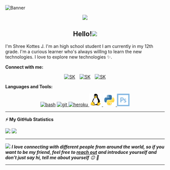 ![Banner](https://user-images.githubusercontent.com/67730727/123521683-c10a7c00-d6d5-11eb-9645-78a374518845.gif)



<!-- retro visitor counter -->
<p align="center"> 
  <img src="https://profile-counter.glitch.me/ShreeKottesJ/count.svg" />
</p>


<!-- welcome message -->
<div align="center"><h2>Hello!<img src="https://media.giphy.com/media/hvRJCLFzcasrR4ia7z/giphy.gif" width="25px"></h2></div>


<!-- About me -->
<p>
I'm Shree Kottes J. I'm an high school student I am currently in my 12th grade. I'm a curious learner who's always willlng to learn the new technologies. I love to explore new technologies ✨.
</p>

<!-- Connect with me -->
<b align="left">Connect with me:</b>

<div align="center">
<a style = "margin:5px;"href="https://twitter.com/ShreeKottes" target="blank"><img  src="https://raw.githubusercontent.com/ShreeKottesJ/ShreeKottesJ/b126b2af579d5a2142d497e2af1b6384f5fc575e/assets/twitter.svg" alt="SK" height="30" width="30" /></a> <a style = "margin:5px;" href="https://www.linkedin.com/in/ShreeKottesJ" target="blank"><img src="https://raw.githubusercontent.com/ShreeKottesJ/ShreeKottesJ/b126b2af579d5a2142d497e2af1b6384f5fc575e/assets/linkedin.svg" alt="SK" height="30" width="30" /></a> <a style = "margin:5px;"href="https://dev.to/shreekottes" target="blank"><img  src="https://raw.githubusercontent.com/ShreeKottesJ/ShreeKottesJ/b126b2af579d5a2142d497e2af1b6384f5fc575e/assets/dev.svg" alt="SK" height="30" width="30" /></a>
</div>

<!-- Languages and tools -->
<b align="left">Languages and Tools:</b>

<p align="center"> <a href="https://www.gnu.org/software/bash/" target="_blank"> <img src="https://www.vectorlogo.zone/logos/gnu_bash/gnu_bash-official.svg" alt="bash" width="40" height="40"/></a> <a href="https://git-scm.com/" target="_blank"> <img src="https://www.vectorlogo.zone/logos/git-scm/git-scm-icon.svg" alt="git" width="40" height="40"/> </a> <a href="https://heroku.com" target="_blank"> <img src="https://www.vectorlogo.zone/logos/heroku/heroku-icon.svg" alt="heroku" width="40" height="40"/> </a> <a href="https://www.linux.org/" target="_blank"> <img src="https://raw.githubusercontent.com/devicons/devicon/master/icons/linux/linux-original.svg" alt="linux" width="40" height="40"/> </a> <a href="https://www.python.org" target="_blank"> <img src="https://raw.githubusercontent.com/devicons/devicon/master/icons/python/python-original.svg" alt="python" width="40" height="40"/> </a> <a href="https://www.photoshop.com/en" target="_blank"> <img src="https://raw.githubusercontent.com/devicons/devicon/master/icons/photoshop/photoshop-line.svg" alt="photoshop" width="40" height="40"/> </a> 

---

<!-- GitHub stats -->
<b>⚡ My GitHub Statistics</b>

<p>
<!-- GitHub Stats -->
<img height="150em" src="https://github-readme-stats.vercel.app/api?username=ShreeKottesJ&show_icons=true&hide_border=true" />

<!-- Most Used Languages -->
<img height="130em" src="https://github-readme-stats.vercel.app/api/top-langs/?username=ShreeKottesJ&exclude_repo=KNN-Image-Classification&show_icons=true&hide_border=true&layout=compact&langs_count=8"/>
</p>

---

<img src="https://media.giphy.com/media/LnQjpWaON8nhr21vNW/giphy.gif" width="60"> <em><b>I love connecting with different people from around the world, so if you want to be my friend, feel free to <a href="https://twitter.com/ShreeKottes">reach out</a> and introduce yourself and don’t just say hi, tell me about yourself</b> 😊 💜</em>

---
